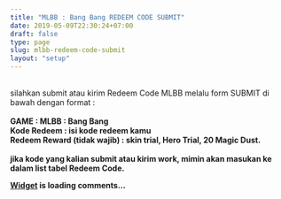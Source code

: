 ```yaml
---
title: "MLBB : Bang Bang REDEEM CODE SUBMIT"
date: 2019-05-09T22:30:24+07:00
draft: false
type: page
slug: mlbb-redeem-code-submit
layout: "setup"
---
```

<br/>silahkan submit atau kirim Redeem Code MLBB melalu form SUBMIT di bawah dengan format :<br/><br/>
<b>GAME : MLBB : Bang Bang<br/>
<b>Kode Redeem : isi kode redeem kamu<br/>
Redeem Reward (tidak wajib) : skin trial, Hero Trial, 20 Magic Dust.</b><br/><br/>
jika kode yang kalian submit atau kirim work, mimin akan masukan ke dalam list tabel Redeem Code.<br/> 

<!-- begin wwww.htmlcommentbox.com -->
 <div id="HCB_comment_box"><a href="http://www.htmlcommentbox.com">Widget</a> is loading comments...</div>
 <link rel="stylesheet" type="text/css" href="https://www.htmlcommentbox.com/static/skins/bootstrap/twitter-bootstrap.css?v=0" />
 <script type="text/javascript" id="hcb"> /*<!--*/ if(!window.hcb_user){hcb_user={};} (function(){var s=document.createElement("script"), l=hcb_user.PAGE || (""+window.location).replace(/'/g,"%27"), h="https://www.htmlcommentbox.com";s.setAttribute("type","text/javascript");s.setAttribute("src", h+"/jread?page="+encodeURIComponent(l).replace("+","%2B")+"&mod=%241%24wq1rdBcg%24KUmALXNJlCS0ketjbXnnr."+"&opts=16862&num=10&ts=1612235983645");if (typeof s!="undefined") document.getElementsByTagName("head")[0].appendChild(s);})(); /*-->*/ </script>
<!-- end www.htmlcommentbox.com -->